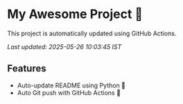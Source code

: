 # My Awesome Project 🚀

This project is automatically updated using GitHub Actions.

_Last updated: 2025-05-26 10:03:45 IST_

## Features
- Auto-update README using Python 🐍
- Auto Git push with GitHub Actions 🤖
